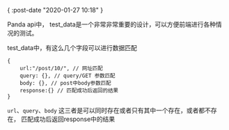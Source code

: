 {
    :post-date "2020-01-27 10:18"
}


Panda api中， test_data是一个非常非常重要的设计，可以方便前端进行各种情况的测试。

test_data中，有这么几个字段可以进行数据匹配

```.language-json5
{
    url:"/post/10/", // 网址匹配
    query: {}, // query/GET 参数匹配
    body: {}, // post中body参数匹配
    response:{} // 匹配成功后返回的结果
}
```

`url`、`query`、`body` 这三者是可以同时存在或者只有其中一个存在，或者都不存在， 匹配成功后返回response中的结果


